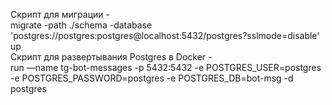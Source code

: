 Скрипт для миграции -   
migrate -path ./schema -database 'postgres://postgres:postgres@localhost:5432/postgres?sslmode=disable' up  
Скрипт для развертывания Postgres в Docker -   
run —name tg-bot-messages -p 5432:5432 -e POSTGRES_USER=postgres -e POSTGRES_PASSWORD=postgres -e POSTGRES_DB=bot-msg -d postgres
